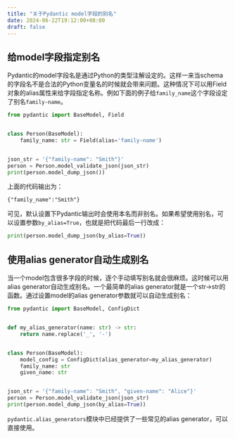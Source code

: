 ```yaml
---
title: "关于Pydantic model字段的别名"
date: 2024-06-22T19:12:00+08:00
draft: false
---
```


## 给model字段指定别名

Pydantic的model字段名是通过Python的类型注解设定的。这样一来当schema的字段名不是合法的Python变量名的时候就会带来问题。这种情况下可以用Field对象的alias属性来给字段指定名称。例如下面的例子给`family_name`这个字段设定了别名`family-name`。

```python
from pydantic import BaseModel, Field


class Person(BaseModel):
    family_name: str = Field(alias='family-name')


json_str = '{"family-name": "Smith"}'
person = Person.model_validate_json(json_str)
print(person.model_dump_json())
```

上面的代码输出为：
```
{"family_name":"Smith"}
```

可见，默认设置下Pydantic输出时会使用本名而非别名。如果希望使用别名，可以设置参数`by_alias=True`，也就是把代码最后一行改成：
```python
print(person.model_dump_json(by_alias=True))
```

## 使用alias generator自动生成别名

当一个model包含很多字段的时候，逐个手动填写别名就会很麻烦。这时候可以用alias generator自动生成别名。一个最简单的alias generator就是一个str->str的函数。通过设置model的alias generator参数就可以自动生成别名：
```python
from pydantic import BaseModel, ConfigDict


def my_alias_generator(name: str) -> str:
    return name.replace('_', '-')


class Person(BaseModel):
    model_config = ConfigDict(alias_generator=my_alias_generator)
    family_name: str
    given_name: str


json_str = '{"family-name": "Smith", "given-name": "Alice"}'
person = Person.model_validate_json(json_str)
print(person.model_dump_json(by_alias=True))
```

`pydantic.alias_generators`模块中已经提供了一些常见的alias generator，可以直接使用。
